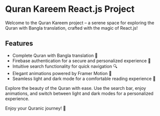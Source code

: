 # Quran Kareem React.js Project

Welcome to the Quran Kareem project – a serene space for exploring the Quran with Bangla translation, crafted with the magic of React.js!

## Features

- Complete Quran with Bangla translation 📖
- Firebase authentication for a secure and personalized experience 🔐
- Intuitive search functionality for quick navigation 🔍
- Elegant animations powered by Framer Motion 🎉
- Seamless light and dark mode for a comfortable reading experience 🌙

Explore the beauty of the Quran with ease. Use the search bar, enjoy animations, and switch between light and dark modes for a personalized experience.

Enjoy your Quranic journey! 🌟
